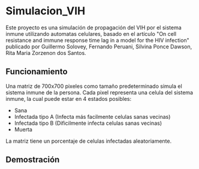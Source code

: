# Simulacion_VIH
Este proyecto es una simulación de propagación del VIH por el sistema inmune utilizando automatas celulares, 
basado en el artículo "On cell resistance and immune response time lag in a model for the HIV infection"
publicado por Guillermo Solovey, Fernando Peruani, Silvina Ponce Dawson, Rita Maria Zorzenon dos Santos.
## Funcionamiento
Una matriz de 700x700 pixeles como tamaño predeterminado simula el sistema inmune de la persona.
Cada pixel representa una celula del sistema inmune, la cual puede estar en 4 estados posibles:
- Sana
- Infectada tipo A (Infecta más facilmente celulas sanas vecinas)
- Infectada tipo B (Dificilmente infecta celulas sanas vecinas)
- Muerta

La matriz tiene un porcentaje de celulas infectadas aleatoriamente.
## Demostración
